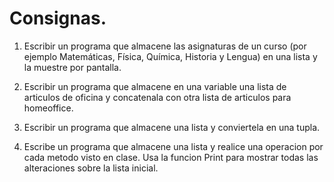 # Consignas.

1. Escribir un programa que almacene las asignaturas de un curso (por ejemplo Matemáticas, Física, Química, Historia y Lengua) en una lista y la muestre por pantalla.

2. Escribir un programa que almacene en una variable una lista de articulos de oficina y concatenala con otra lista de articulos para homeoffice.

3. Escribir un programa que almacene una lista y conviertela en una tupla.

4. Escribe un programa que almacene una lista y realice una operacion por cada metodo visto en clase. Usa la funcion Print para mostrar todas las alteraciones sobre la lista inicial.